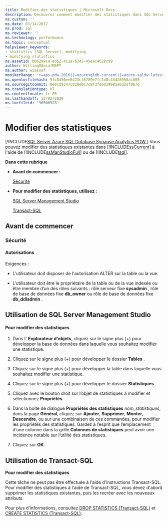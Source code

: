 ```yaml
---
title: Modifier des statistiques | Microsoft Docs
description: Découvrez comment modifier des statistiques dans SQL Server à l’aide de SQL Server Management Studio ou de Transact-SQL.
ms.custom: ''
ms.date: 03/14/2017
ms.prod: sql
ms.reviewer: ''
ms.technology: performance
ms.topic: conceptual
helpviewer_keywords:
- statistics [SQL Server], modifying
- modifying statistics
ms.assetid: b06299ca-ed52-411a-b245-45eac4628c99
author: WilliamDAssafMSFT
ms.author: wiassaf
monikerRange: '>=aps-pdw-2016||=azuresqldb-current||=azure-sqldw-latest||>=sql-server-2016||=sqlallproducts-allversions||>=sql-server-linux-2017||=azuresqldb-mi-current'
ms.openlocfilehash: 9fc8456ee8423cf8789e7fc1d8c44428958ac805
ms.sourcegitcommit: 0e0cd9347c029e0c7c9f3fe6d39985a6d3af967d
ms.translationtype: HT
ms.contentlocale: fr-FR
ms.lasthandoff: 12/02/2020
ms.locfileid: "96506528"
---
```

# <a name="modify-statistics"></a>Modifier des statistiques
[!INCLUDE[SQL Server Azure SQL Database Synapse Analytics PDW ](../../includes/applies-to-version/sql-asdb-asdbmi-asa-pdw.md)]
  Vous pouvez modifier des statistiques existantes dans [!INCLUDE[ssCurrent](../../includes/sscurrent-md.md)] à l'aide de [!INCLUDE[ssManStudioFull](../../includes/ssmanstudiofull-md.md)] ou de [!INCLUDE[tsql](../../includes/tsql-md.md)].  
  
 **Dans cette rubrique**  
  
-   **Avant de commencer :**  
  
     [Sécurité](#Security)  
  
-   **Pour modifier des statistiques, utilisez :**  
  
     [SQL Server Management Studio](#SSMSProcedure)  
  
     [Transact-SQL](#TsqlProcedure)  
  
##  <a name="before-you-begin"></a><a name="BeforeYouBegin"></a> Avant de commencer  
  
###  <a name="security"></a><a name="Security"></a> Sécurité  
  
####  <a name="permissions"></a><a name="Permissions"></a> Autorisations  
 Exigences :  
  
-   L'utilisateur doit disposer de l'autorisation ALTER sur la table ou la vue.  
  
-   L’utilisateur doit être le propriétaire de la table ou de la vue indexée ou être membre d’un des rôles suivants : rôle serveur fixe **sysadmin** , rôle de base de données fixe **db_owner** ou rôle de base de données fixe **db_ddladmin** .  
  
##  <a name="using-sql-server-management-studio"></a><a name="SSMSProcedure"></a> Utilisation de SQL Server Management Studio  
  
#### <a name="to-modify-statistics"></a>Pour modifier des statistiques  
  
1.  Dans l' **Explorateur d'objets**, cliquez sur le signe plus (+) pour développer la base de données dans laquelle vous souhaitez modifier une statistique.  
  
2.  Cliquez sur le signe plus (+) pour développer le dossier **Tables** .  
  
3.  Cliquez sur le signe plus (+) pour développer la table dans laquelle vous souhaitez modifier une statistique.  
  
4.  Cliquez sur le signe plus (+) pour développer le dossier **Statistiques** .  
  
5.  Cliquez avec le bouton droit sur l’objet de statistiques à modifier et sélectionnez **Propriétés**.  
  
6.  Dans la boîte de dialogue **Propriétés des statistiques** *nom_statistiques*, dans la page **Général**, cliquez sur **Ajouter**, **Supprimer**, **Monter**, **Descendre**, ou sur une combinaison de ces commandes, pour modifier les propriétés des statistiques. Gardez à l’esprit que l’emplacement d’une colonne dans la grille **Colonnes de statistiques** peut avoir une incidence notable sur l’utilité des statistiques.  
  
7.  Cliquez sur **OK**.  

##  <a name="using-transact-sql"></a><a name="TsqlProcedure"></a> Utilisation de Transact-SQL  
 **Pour modifier des statistiques**  
  
 Cette tâche ne peut pas être effectuée à l'aide d'instructions Transact-SQL. Pour modifier des statistiques à l'aide de Transact-SQL, vous devez d'abord supprimer les statistiques existantes, puis les recréer avec les nouveaux attributs.  
  
 Pour plus d’informations, consultez [DROP STATISTICS &#40;Transact-SQL&#41;](../../t-sql/statements/drop-statistics-transact-sql.md) et [CREATE STATISTICS &#40;Transact-SQL&#41;](../../t-sql/statements/create-statistics-transact-sql.md).  
  
  
